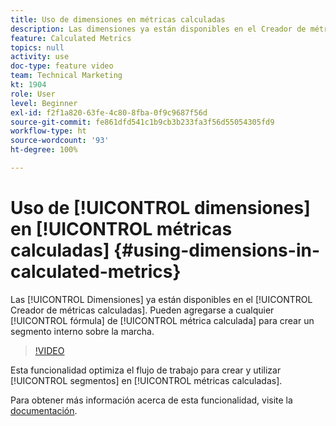 ```yaml
---
title: Uso de dimensiones en métricas calculadas
description: Las dimensiones ya están disponibles en el Creador de métricas calculadas. Se pueden agregar a cualquier fórmula de métrica calculada para crear un segmento interno sobre la marcha.
feature: Calculated Metrics
topics: null
activity: use
doc-type: feature video
team: Technical Marketing
kt: 1904
role: User
level: Beginner
exl-id: f2f1a820-63fe-4c80-8fba-0f9c9687f56d
source-git-commit: fe861dfd541c1b9cb3b233fa3f56d55054305fd9
workflow-type: ht
source-wordcount: '93'
ht-degree: 100%

---
```


# Uso de [!UICONTROL dimensiones] en [!UICONTROL métricas calculadas] {#using-dimensions-in-calculated-metrics}

Las [!UICONTROL Dimensiones] ya están disponibles en el [!UICONTROL Creador de métricas calculadas]. Pueden agregarse a cualquier [!UICONTROL fórmula] de [!UICONTROL métrica calculada] para crear un segmento interno sobre la marcha.

>[!VIDEO](https://video.tv.adobe.com/v/23723/?quality=12)

Esta funcionalidad optimiza el flujo de trabajo para crear y utilizar [!UICONTROL segmentos] en [!UICONTROL métricas calculadas].

Para obtener más información acerca de esta funcionalidad, visite la [documentación](https://experienceleague.adobe.com/docs/analytics/components/calculated-metrics/calcmetrics-workflow/cm-build-metrics.html?lang=es).
